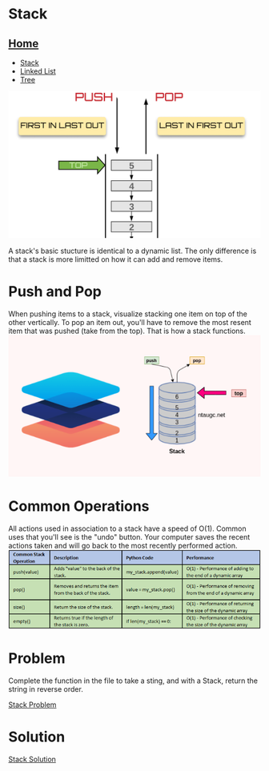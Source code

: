 # Stack

## [Home](README.md)
* [Stack](Stack.md)
* [Linked List](LinkedList.md)
* [Tree](Tree.md)

![image](Pictures/StackBan.png)

A stack's basic stucture is identical to a dynamic list. The only difference is that a stack is more limitted on how it can add and remove items.

# Push and Pop
When pushing items to a stack, visualize stacking one item on top of the other vertically. To pop an item out, you'll have to remove the most resent item that was pushed (take from the top). That is how a stack functions.
![image](Pictures/Stack_Chart.png)

# Common Operations
All actions used in association to a stack have a speed of O(1). Common uses that you'll see is the "undo" button. Your computer saves the recent actions taken and will go back to the most recently performed action.
![image](Pictures/Stack_o.png)

# Problem
Complete the function in the file to take a sting, and with a Stack, return the string in reverse order.

[Stack Problem](Problems/StackEx.py)

# Solution
[Stack Solution](Solutions/StackSolution.py)
